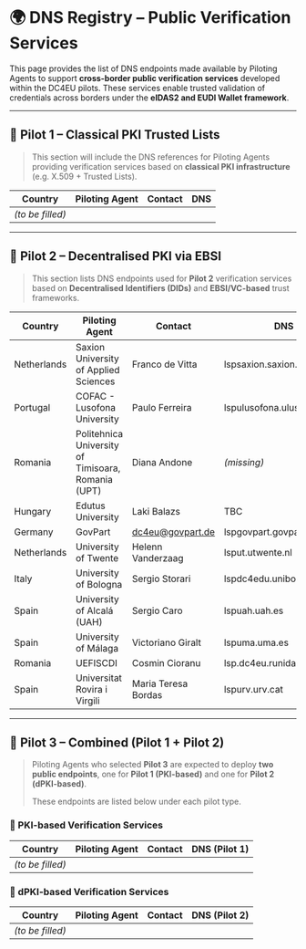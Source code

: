 # 🌍 DNS Registry – Public Verification Services

This page provides the list of DNS endpoints made available by Piloting Agents to support **cross-border public verification services** developed within the DC4EU pilots. These services enable trusted validation of credentials across borders under the **eIDAS2 and EUDI Wallet framework**.

---

## 🧪 Pilot 1 – Classical PKI Trusted Lists

> This section will include the DNS references for Piloting Agents providing verification services based on **classical PKI infrastructure** (e.g. X.509 + Trusted Lists).

| Country      | Piloting Agent                  | Contact                        | DNS                             |
|--------------|----------------------------------|--------------------------------|----------------------------------|
| *(to be filled)* |                                  |                                |                                  |

---

## 🧪 Pilot 2 – Decentralised PKI via EBSI

> This section lists DNS endpoints used for **Pilot 2** verification services based on **Decentralised Identifiers (DIDs)** and **EBSI/VC-based** trust frameworks.

| Country      | Piloting Agent                                           | Contact                          | DNS                               |
|--------------|----------------------------------------------------------|----------------------------------|------------------------------------|
| Netherlands  | Saxion University of Applied Sciences                    | Franco de Vitta                  | lspsaxion.saxion.nl                |
| Portugal     | COFAC - Lusofona University                              | Paulo Ferreira                   | lspulusofona.ulusofona.pt          |
| Romania      | Politehnica University of Timisoara, Romania (UPT)       | Diana Andone                     | *(missing)*                        |
| Hungary      | Edutus University                                        | Laki Balazs                      | TBC                                |
| Germany      | GovPart                                                  | dc4eu@govpart.de                 | lspgovpart.govpart.de              |
| Netherlands  | University of Twente                                     | Helenn Vanderzaag                | lsput.utwente.nl                   |
| Italy        | University of Bologna                                    | Sergio Storari                   | lspdc4edu.unibo.it                 |
| Spain        | University of Alcalá (UAH)                               | Sergio Caro                      | lspuah.uah.es                      |
| Spain        | University of Málaga                                     | Victoriano Giralt                | lspuma.uma.es                      |
| Romania      | UEFISCDI                                                 | Cosmin Cioranu                   | lsp.dc4eu.runidas.rei.gov.ro       |
| Spain        | Universitat Rovira i Virgili                             | Maria Teresa Bordas              | lspurv.urv.cat                     |

---

## 🧪 Pilot 3 – Combined (Pilot 1 + Pilot 2)

> Piloting Agents who selected **Pilot 3** are expected to deploy **two public endpoints**, one for **Pilot 1 (PKI-based)** and one for **Pilot 2 (dPKI-based)**.
>
> These endpoints are listed below under each pilot type.

### 🔐 PKI-based Verification Services

| Country | Piloting Agent     | Contact                   | DNS (Pilot 1)                  |
|---------|--------------------|---------------------------|-------------------------------|
| *(to be filled)* |                    |                           |                               |

### 🪪 dPKI-based Verification Services

| Country | Piloting Agent     | Contact                   | DNS (Pilot 2)                  |
|---------|--------------------|---------------------------|-------------------------------|
| *(to be filled)* |                    |                           |                               |
